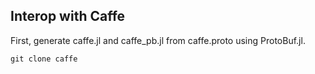 ## Interop with Caffe

First, generate caffe.jl and caffe_pb.jl from caffe.proto using ProtoBuf.jl.

```
git clone caffe
```

